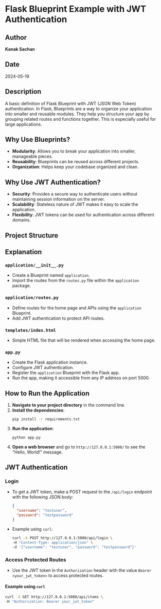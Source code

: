 # Flask Blueprint Example with JWT Authentication

## Author

**Kanak Sachan**

## Date

2024-05-19

## Description

A basic definition of Flask Blueprint with JWT (JSON Web Token) authentication. In Flask, Blueprints are a way to organize your application into smaller and reusable modules. They help you structure your app by grouping related routes and functions together. This is especially useful for large applications.

## Why Use Blueprints?

- **Modularity**: Allows you to break your application into smaller, manageable pieces.
- **Reusability**: Blueprints can be reused across different projects.
- **Organization**: Helps keep your codebase organized and clean.

## Why Use JWT Authentication?

- **Security**: Provides a secure way to authenticate users without maintaining session information on the server.
- **Scalability**: Stateless nature of JWT makes it easy to scale the application.
- **Flexibility**: JWT tokens can be used for authentication across different domains.

## Project Structure

## Explanation

### `application/__init__.py`

- Create a Blueprint named `application`.
- Import the routes from the `routes.py` file within the `application` package.

### `application/routes.py`

- Define routes for the home page and APIs using the `application` Blueprint.
- Add JWT authentication to protect API routes.

### `templates/index.html`

- Simple HTML file that will be rendered when accessing the home page.

### `app.py`

- Create the Flask application instance.
- Configure JWT authentication.
- Register the `application` Blueprint with the Flask app.
- Run the app, making it accessible from any IP address on port 5000.

## How to Run the Application

1. **Navigate to your project directory** in the command line.
2. **Install the dependencies**:
   ```sh
   pip install -r requirements.txt
   ```
3. **Run the application**:
   ```sh
   python app.py
   ```
4. **Open a web browser** and go to `http://127.0.0.1:5000/` to see the "Hello, World!" message.

## JWT Authentication

### Login

- To get a JWT token, make a POST request to the `/api/login` endpoint with the following JSON body:
  ```json
  {
    "username": "testuser",
    "password": "testpassword"
  }
  ```
- Example using `curl`:
  ```sh
  curl -X POST http://127.0.0.1:5000/api/login \
  -H "Content-Type: application/json" \
  -d '{"username": "testuser", "password": "testpassword"}'
  ```

### Access Protected Routes

- Use the JWT token in the `Authorization` header with the value `Bearer <your_jwt_token>` to access protected routes.

#### Example using `curl`

```sh
curl -X GET http://127.0.0.1:5000/api/items \
-H "Authorization: Bearer your_jwt_token"

```
